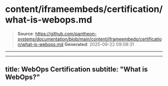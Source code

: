 # content/iframeembeds/certification/what-is-webops.md

> **Source**: https://github.com/pantheon-systems/documentation/blob/main/content/iframeembeds/certification/what-is-webops.md
> **Generated**: 2025-09-22 09:08:31

---

---
title: WebOps Certification
subtitle: "What is WebOps?"
---

<Partial file="certification-guide/what-is-webops.md" />
